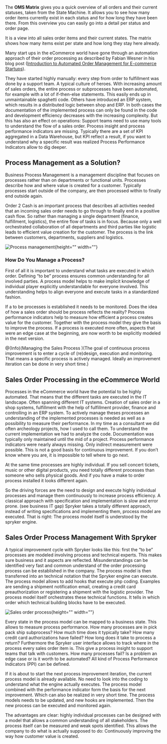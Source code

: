 The **OMS Matrix** gives you a quick overview of all orders and their current statuses, taken from the State Machine. It allows you to see how many order items currently exist in each status and for how long they have been there. From this overview you can easily go into a detail per status and order page.

It is a view into all sales order items and their current states. The matrix shows how many items exist per state and how long they stay here already.

Many start ups in the eCommerce world have gone through an automation approach of their order processing as described by Fabian Wesner in his blog post ([Introduction to Automated Order Management for E-commerce Startups](https://insights.project-a.com/introduction-to-automated-order-management-for-e-commerce-startups-7f756043c413)).

They have started highly manually: every step from order to fulfillment was done by a support team. A typical culture of heroes. With increasing amount of sales orders, the entire process or subprocesses have been automated, for example with a lot of if-then-else statements. This easily ends up in unmaintainable spaghetti code. Others have introduced an ERP system, which results in a distributed logic between shop and ERP. In both cases the documentation of the implemented process can only be found in the code and development efficiency decreases with the increasing complexity. But this has also an effect on operations: Support teams need to use many tools to understand the flow of a sales order. Process insight and process performance indicators are missing. Typically there are a set of KPI aggregated in a Data Warehouse, but KPI reflect a result, if you want to understand why a specific result was realized Process Performance Indicators allow to dig deeper.

<!-- * See [State Machine Patterns](https://documentation.spryker.com/docs/en/state-machine-patterns)-->

## Process Management as a Solution?
Business Process Management is a management discipline that focuses on processes rather than on departments or functional units. Processes describe how and where value is created for a customer. Typically processes start outside of the company, are then processed within to finally end outside again.

Order 2 Cash is an important process that describes all activities needed that an incoming sales order needs to go through to finally end in a positive cash flow. So rather than managing a single department (finance, fulfillment, logistics), the entire flow of tasks is in focus. Because only a well orchestrated collaboration of all departments and third parties like logistic leads to efficient value creation for the customer. The process is the link between customers, departments, suppliers and logistics.

![Process management](https://spryker.s3.eu-central-1.amazonaws.com/docs/Features/Order+Management/OMS+matrix/process_management.png){height="" width=""}

### How Do You Manage a Process?
First of all it is important to understand what tasks are executed in which order. Defining “to be” process ensures common understanding for all involved parties. A process model helps to make implicit knowledge of individual player explicitly understandable for everyone involved. This understanding helps to align everyone and execute tasks in a standardized fashion.

If a to be processes is established it needs to be monitored. Does the idea of how a sales order should be process reflects the reality? Process performance indicators help to measure how efficient a process creates value for the customer. Together with the process model they give the basis to improve the process. If a process is executed more often, aspects that were an edge case at the beginning, are now worth to be explicitly modeled in the next version.

@(Info)(Managing the Sales Process )(The goal of continuous process improvement is to enter a cycle of (re)design, execution and monitoring. That means a specific process is actively managed. Ideally an improvement iteration can be done in very short time.)

## Sales Order Processing in the eCommerce World
Processes in the eCommerce world have the potential to be highly automated. That means that the different tasks are executed in the IT landscape. Often spanning different IT systems. Creation of sales order in a shop systems, fulfillment with the help of fulfillment provider, finance and controlling in an ERP system. To actively manage theses processes an understanding of the implemented processes is needed as well as a possibility to measure their performance. In my time as a consultant we did often archeology projects, how I used to call them. To understand the current implementation we had to analyze the code. Documentation was typically only maintained until the mid of a project. Process performance indicators were nearly always missing. Only indirect measurement were possible. This is not a good basis for continuous improvement. If you don’t know where you are, it is impossible to tell where to go next.

At the same time processes are highly individual. If you sell concert tickets, music or other digital products, you need totally different processes than someone who sells physical goods. And if you have a make to order process installed it looks different again.

So the driving forces are the need to design and execute highly individual processes and manage them continuously to increase process efficiency. A classical approach with specification and implementation is slow and error prone. (see business IT gap) Spryker takes a totally different approach, instead of writing specifications and implementing them, process model are executed. That is right: The process model itself is understood by the spryker engine.

## Sales Order Process Management With Spryker
A typical improvement cycle with Spryker looks like this: first the “to be” processes are modeled involving process and technical experts. This makes sure business and it aspects are reflected. Misunderstandings can be identified very fast and common understand of the order processing process can be established in the company. The process model is then transferred into an technical notation that the Spryker engine can execute. The process model allows to add hooks that execute php coding. Examples are sending a shipment notification email, creating a credit card preauthorization or registering a shipment with the logistic provider. The process model itself orchestrates these technical functions. It tells in which order which technical building blocks have to be executed.

![Sales order process](https://spryker.s3.eu-central-1.amazonaws.com/docs/Features/Order+Management/OMS+matrix/sales_order_process.png){height="" width=""}

Every state in the process model can be mapped to a business state. This allows to measure process performance. How many processes are in pick pack ship subprocess? How much time does it typically take? How many credit card authorizations have failed? How long does it take to process a return? Furthermore the Spryker user interface allows to track where in the process every sales order item is. This give a process insight to support teams that talk with customers. How many processes fail? Is a problem an edge case or is it worth to be automated? All kind of Process Performance Indicators (PPI) can be defined.

If it is about to start the next process improvement iteration, the current process model is already available. No need to look into the coding to understand what the engine actually executes. The process model combined with the performance indicator form the basis for the next improvement. Which can also be realized in very short time. The process models needs to be updated, and new hooks are implemented. Then the new process can be executed and monitored again.

The advantages are clear: highly individual processes can be designed with a model that allows a common understanding of all stakeholders. The process itself can be measured and weak spots identified. This allows the company to do what is actually supposed to do: Continuously improving the way how customer value is created.